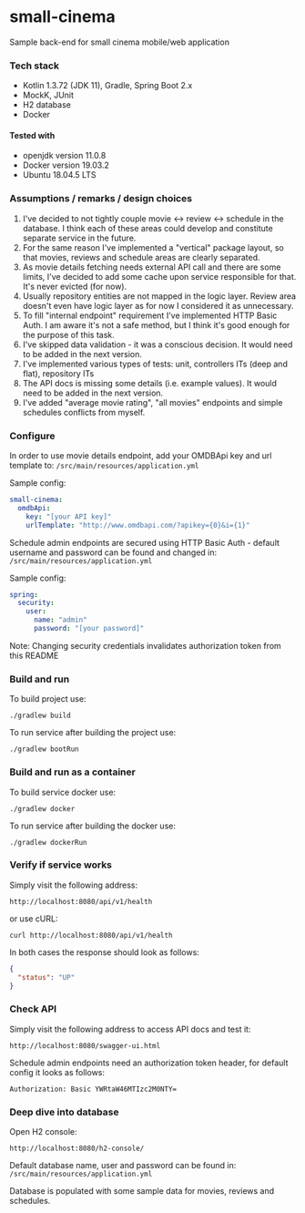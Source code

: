 # small-cinema
Sample back-end for small cinema mobile/web application

### Tech stack
- Kotlin 1.3.72 (JDK 11), Gradle, Spring Boot 2.x
- MockK, JUnit
- H2 database
- Docker
#### Tested with
- openjdk version 11.0.8
- Docker version 19.03.2 
- Ubuntu 18.04.5 LTS

### Assumptions / remarks / design choices
1. I've decided to not tightly couple movie <-> review <-> schedule
in the database. I think each of these areas could develop
and constitute separate service in the future.
2. For the same reason I've implemented a "vertical" package layout,
so that movies, reviews and schedule areas are clearly separated.
3. As movie details fetching needs external API call and there are some limits, I've decided to
add some cache upon service responsible for that.
It's never evicted (for now).
4. Usually repository entities are not mapped in the logic layer. 
Review area doesn't even have logic layer as for now I considered it as unnecessary.
5. To fill "internal endpoint" requirement I've implemented
HTTP Basic Auth. I am aware it's not a safe method, but I think it's good enough
for the purpose of this task.
6. I've skipped data validation - it was a conscious decision.
It would need to be added in the next version.
7. I've implemented various types of tests: unit, controllers ITs (deep and flat), repository ITs
8. The API docs is missing some details (i.e. example values).
It would need to be added in the next version.
9. I've added "average movie rating", "all movies" endpoints and simple schedules conflicts from myself.

### Configure
In order to use movie details endpoint, add your OMDBApi key and url template 
to: ``/src/main/resources/application.yml``

Sample config:
```yml
small-cinema:
  omdbApi:
    key: "[your API key]"
    urlTemplate: "http://www.omdbapi.com/?apikey={0}&i={1}"
```
Schedule admin endpoints are secured using HTTP Basic Auth - 
default username and password can be found 
and changed in: ``/src/main/resources/application.yml``

Sample config:
```yml
spring:
  security:
    user:
      name: "admin"
      password: "[your password]"
```
Note: Changing security credentials invalidates authorization token from this README

### Build and run
To build project use:
```
./gradlew build
```
To run service after building the project use:
```
./gradlew bootRun
```

### Build and run as a container
To build service docker use:
```
./gradlew docker
```
To run service after building the docker use:
```
./gradlew dockerRun
```

### Verify if service works
Simply visit the following address:
```
http://localhost:8080/api/v1/health
```
or use cURL:
```
curl http://localhost:8080/api/v1/health
```
In both cases the response should look as follows:
```json
{
  "status": "UP"
}
```

### Check API
Simply visit the following address to access API docs and test it:
```
http://localhost:8080/swagger-ui.html
```

Schedule admin endpoints need an authorization token header, for default config it looks as follows:
```
Authorization: Basic YWRtaW46MTIzc2M0NTY=
```

### Deep dive into database
Open H2 console:
```
http://localhost:8080/h2-console/
```
Default database name, user and password can be found in:
``
/src/main/resources/application.yml
``

Database is populated with some sample data for movies, reviews and schedules.

